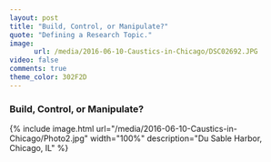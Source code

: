 ```yaml
---
layout: post
title: "Build, Control, or Manipulate?"
quote: "Defining a Research Topic."
image:
      url: /media/2016-06-10-Caustics-in-Chicago/DSC02692.JPG
video: false
comments: true
theme_color: 302F2D
---
```


### Build, Control, or Manipulate?

{% include image.html url="/media/2016-06-10-Caustics-in-Chicago/Photo2.jpg" width="100%" description="Du Sable Harbor, Chicago, IL" %}
